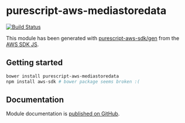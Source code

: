 # purescript-aws-mediastoredata

[![Build Status](https://app.wercker.com/status/5909b9e96d1080804b17a28f72f87b6b/s/master)](https://app.wercker.com/project/byKey/5909b9e96d1080804b17a28f72f87b6b)

This module has been generated with [purescript-aws-sdk/gen](https://github.com/purescript-aws-sdk/gen) from the [AWS SDK JS](https://github.com/aws/aws-sdk-js).

## Getting started

```sh
bower install purescript-aws-mediastoredata
npm install aws-sdk # bower package seems broken :(
```

## Documentation

Module documentation is [published on GitHub](https://github.com/purescript-aws-sdk/purescript-aws-mediastoredata/tree/master/docs).
